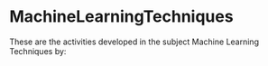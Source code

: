 # MachineLearningTechniques
These are the activities developed in the subject Machine Learning Techniques by:

